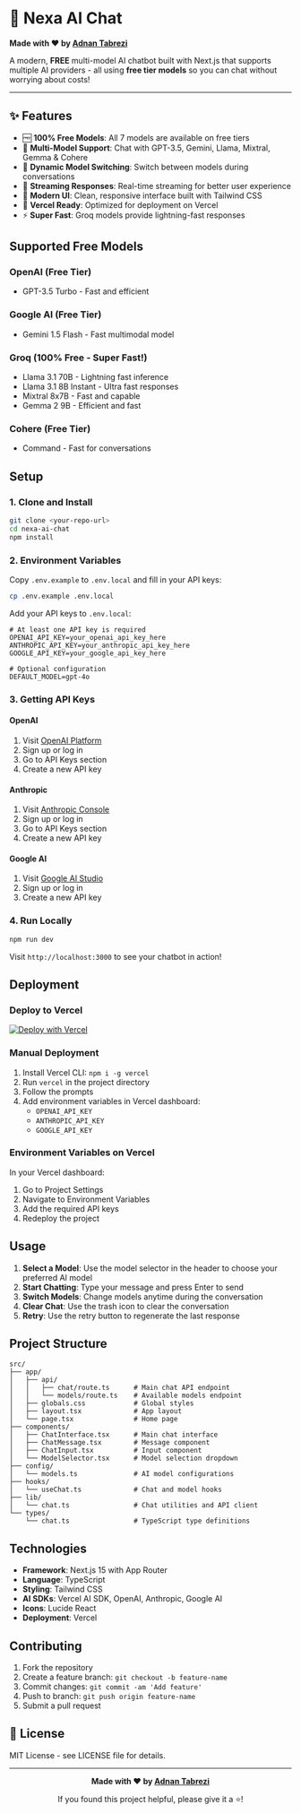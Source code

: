 # 🚀 Nexa AI Chat

**Made with ❤️ by [Adnan Tabrezi](https://github.com/adnantabrezi)**

A modern, **FREE** multi-model AI chatbot built with Next.js that supports multiple AI providers - all using **free tier models** so you can chat without worrying about costs!

---

## ✨ Features

- 🆓 **100% Free Models**: All 7 models are available on free tiers
- 🤖 **Multi-Model Support**: Chat with GPT-3.5, Gemini, Llama, Mixtral, Gemma & Cohere
- 🔄 **Dynamic Model Switching**: Switch between models during conversations
- 💬 **Streaming Responses**: Real-time streaming for better user experience
- 🎨 **Modern UI**: Clean, responsive interface built with Tailwind CSS
- 🚀 **Vercel Ready**: Optimized for deployment on Vercel
- ⚡ **Super Fast**: Groq models provide lightning-fast responses

## Supported Free Models

### OpenAI (Free Tier)
- GPT-3.5 Turbo - Fast and efficient

### Google AI (Free Tier)
- Gemini 1.5 Flash - Fast multimodal model

### Groq (100% Free - Super Fast!)
- Llama 3.1 70B - Lightning fast inference
- Llama 3.1 8B Instant - Ultra fast responses
- Mixtral 8x7B - Fast and capable
- Gemma 2 9B - Efficient and fast

### Cohere (Free Tier)
- Command - Fast for conversations

## Setup

### 1. Clone and Install

```bash
git clone <your-repo-url>
cd nexa-ai-chat
npm install
```

### 2. Environment Variables

Copy `.env.example` to `.env.local` and fill in your API keys:

```bash
cp .env.example .env.local
```

Add your API keys to `.env.local`:

```env
# At least one API key is required
OPENAI_API_KEY=your_openai_api_key_here
ANTHROPIC_API_KEY=your_anthropic_api_key_here
GOOGLE_API_KEY=your_google_api_key_here

# Optional configuration
DEFAULT_MODEL=gpt-4o
```

### 3. Getting API Keys

#### OpenAI
1. Visit [OpenAI Platform](https://platform.openai.com/)
2. Sign up or log in
3. Go to API Keys section
4. Create a new API key

#### Anthropic
1. Visit [Anthropic Console](https://console.anthropic.com/)
2. Sign up or log in
3. Go to API Keys section
4. Create a new API key

#### Google AI
1. Visit [Google AI Studio](https://aistudio.google.com/)
2. Sign up or log in
3. Create a new API key

### 4. Run Locally

```bash
npm run dev
```

Visit `http://localhost:3000` to see your chatbot in action!

## Deployment

### Deploy to Vercel

[![Deploy with Vercel](https://vercel.com/button)](https://vercel.com/new/clone?repository-url=https://github.com/your-username/nexa-ai-chat)

### Manual Deployment

1. Install Vercel CLI: `npm i -g vercel`
2. Run `vercel` in the project directory
3. Follow the prompts
4. Add environment variables in Vercel dashboard:
   - `OPENAI_API_KEY`
   - `ANTHROPIC_API_KEY` 
   - `GOOGLE_API_KEY`

### Environment Variables on Vercel

In your Vercel dashboard:
1. Go to Project Settings
2. Navigate to Environment Variables
3. Add the required API keys
4. Redeploy the project

## Usage

1. **Select a Model**: Use the model selector in the header to choose your preferred AI model
2. **Start Chatting**: Type your message and press Enter to send
3. **Switch Models**: Change models anytime during the conversation
4. **Clear Chat**: Use the trash icon to clear the conversation
5. **Retry**: Use the retry button to regenerate the last response

## Project Structure

```
src/
├── app/
│   ├── api/
│   │   ├── chat/route.ts      # Main chat API endpoint
│   │   └── models/route.ts    # Available models endpoint
│   ├── globals.css            # Global styles
│   ├── layout.tsx             # App layout
│   └── page.tsx               # Home page
├── components/
│   ├── ChatInterface.tsx      # Main chat interface
│   ├── ChatMessage.tsx        # Message component
│   ├── ChatInput.tsx          # Input component
│   └── ModelSelector.tsx      # Model selection dropdown
├── config/
│   └── models.ts              # AI model configurations
├── hooks/
│   └── useChat.ts             # Chat and model hooks
├── lib/
│   └── chat.ts                # Chat utilities and API client
└── types/
    └── chat.ts                # TypeScript type definitions
```

## Technologies

- **Framework**: Next.js 15 with App Router
- **Language**: TypeScript
- **Styling**: Tailwind CSS
- **AI SDKs**: Vercel AI SDK, OpenAI, Anthropic, Google AI
- **Icons**: Lucide React
- **Deployment**: Vercel

## Contributing

1. Fork the repository
2. Create a feature branch: `git checkout -b feature-name`
3. Commit changes: `git commit -am 'Add feature'`
4. Push to branch: `git push origin feature-name`
5. Submit a pull request

## 📝 License

MIT License - see LICENSE file for details.

---

<div align="center">
  <p><strong>Made with ❤️ by <a href="https://github.com/adnantabrezi">Adnan Tabrezi</a></strong></p>
  <p>If you found this project helpful, please give it a ⭐️!</p>
</div>